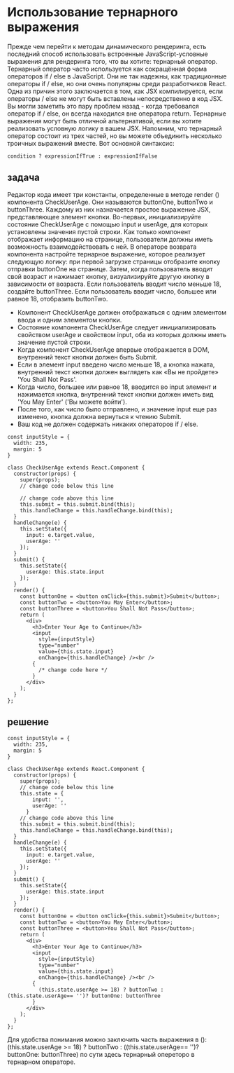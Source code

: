 # Использование тернарного выражения

Прежде чем перейти к методам динамического рендеринга, есть последний способ использовать встроенные JavaScript-условные выражения для рендеринга того, что вы хотите: тернарный оператор. Тернарный оператор часто используется как сокращённая форма  операторов if / else в JavaScript. Они не так надежны, как традиционные операторы if / else, но они очень популярны среди разработчиков React. Одна из причин этого заключается в том, как JSX компилируется, если операторы / else не могут быть вставлены непосредственно в код JSX. Вы могли заметить это пару проблем назад - когда требовался оператор if / else, он всегда находился вне оператора return. Тернарные выражения могут быть отличной альтернативой, если вы хотите реализовать условную логику в вашем JSX. Напомним, что тернарный оператор состоит из трех частей, но вы можете объединить несколько троичных выражений вместе. Вот основной синтаксис:

```condition ? expressionIfTrue : expressionIfFalse```

## задача

Редактор кода имеет три константы, определенные в методе render () компонента CheckUserAge. Они называются buttonOne, buttonTwo и buttonThree. Каждому из них назначается простое выражение JSX, представляющее элемент кнопки. Во-первых, инициализируйте состояние CheckUserAge с помощью input и userAge, для которых установлены значения пустой строки.
Как только компонент отображает информацию на странице, пользователи должны иметь возможность взаимодействовать с ней. В операторе возврата компонента настройте тернарное выражение, которое реализует следующую логику: при первой загрузке страницы отобразите кнопку отправки buttonOne на странице. Затем, когда пользователь вводит свой возраст и нажимает кнопку, визуализируйте другую кнопку в зависимости от возраста. Если пользователь вводит число меньше 18, создайте buttonThree. Если пользователь вводит число, большее или равное 18, отобразить buttonTwo.
* Компонент CheckUserAge должен отображаться с одним элементом ввода и одним элементом кнопки.
* Состояние компонента CheckUserAge следует инициализировать свойством userAge и свойством input, оба из которых должны иметь значение пустой строки.
* Когда компонент CheckUserAge впервые отображается в DOM, внутренний текст кнопки должен быть Submit.
* Если в элемент input введено число меньше 18, а кнопка нажата, внутренний текст кнопки должен выглядеть как «Вы не пройдете» 'You Shall Not Pass'.
* Когда число, большее или равное 18, вводится во input элемент и нажимается кнопка, внутренний текст кнопки должен иметь вид 'You May Enter' ('Вы можете войти').
* После того, как число было отправлено, и значение input еще раз изменено, кнопка должна вернуться к чтению Submit.
* Ваш код не должен содержать никаких операторов if / else.

```
const inputStyle = {
  width: 235,
  margin: 5
}

class CheckUserAge extends React.Component {
  constructor(props) {
    super(props);
    // change code below this line

    // change code above this line
    this.submit = this.submit.bind(this);
    this.handleChange = this.handleChange.bind(this);
  }
  handleChange(e) {
    this.setState({
      input: e.target.value,
      userAge: ''
    });
  }
  submit() {
    this.setState({
      userAge: this.state.input
    });
  }
  render() {
    const buttonOne = <button onClick={this.submit}>Submit</button>;
    const buttonTwo = <button>You May Enter</button>;
    const buttonThree = <button>You Shall Not Pass</button>;
    return (
      <div>
        <h3>Enter Your Age to Continue</h3>
        <input
          style={inputStyle}
          type="number"
          value={this.state.input}
          onChange={this.handleChange} /><br />
        {
          /* change code here */
        }
      </div>
    );
  }
};
```
## решение

```
const inputStyle = {
  width: 235,
  margin: 5
}

class CheckUserAge extends React.Component {
  constructor(props) {
    super(props);
    // change code below this line
    this.state = {
        input: '',
        userAge: ''
      }
    // change code above this line
    this.submit = this.submit.bind(this);
    this.handleChange = this.handleChange.bind(this);
  }
  handleChange(e) {
    this.setState({
      input: e.target.value,
      userAge: ''
    });
  }
  submit() {
    this.setState({
      userAge: this.state.input
    });
  }
  render() {
    const buttonOne = <button onClick={this.submit}>Submit</button>;
    const buttonTwo = <button>You May Enter</button>;
    const buttonThree = <button>You Shall Not Pass</button>;
    return (
      <div>
        <h3>Enter Your Age to Continue</h3>
        <input
          style={inputStyle}
          type="number"
          value={this.state.input}
          onChange={this.handleChange} /><br />          
        {
          (this.state.userAge >= 18) ? buttonTwo : (this.state.userAge== '')? buttonOne: buttonThree
        }
      </div>
    );
  }
};
```
Для удобства понимания можно заключить часть выражения в ():
(this.state.userAge >= 18) ? buttonTwo : ((this.state.userAge== '')? buttonOne: buttonThree)
по сути здесь тернарный опереторо в тернарном операторе.